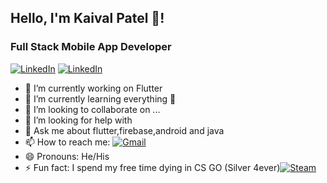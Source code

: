 

## Hello, I'm Kaival Patel 👋!
### Full Stack Mobile App Developer
[![LinkedIn](https://img.shields.io/badge/LinkedIn-View-blue.svg)](https://www.linkedin.com/in/kaiival/)</t>
[![LinkedIn](https://img.shields.io/badge/LinkedIn-View-blue.svg)](https://www.linkedin.com/in/kaiival/)
- 🔭 I’m currently working on Flutter 
- 🌱 I’m currently learning everything 🤣
- 👯 I’m looking to collaborate on ...
- 🤔 I’m looking for help with 
- 💬 Ask me about flutter,firebase,android and java
- 📫 How to reach me: [![Gmail](https://img.shields.io/badge/Email-white?style=for-the-badge&logo=Gmail)](mailto:kaivalpatel53@gmail.com)
- 😄 Pronouns: He/His
- ⚡ Fun fact: I spend my free time dying in CS GO (Silver 4ever)[![Steam](https://img.shields.io/badge/Email-white?style=for-the-badge&logo=steam)](mailto:kaivalpatel53@gmail.com)
